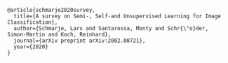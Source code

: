 ﻿```
@article{schmarje2020survey,
  title={A survey on Semi-, Self-and Unsupervised Learning for Image Classification},
  author={Schmarje, Lars and Santarossa, Monty and Schr{\"o}der, Simon-Martin and Koch, Reinhard},
  journal={arXiv preprint arXiv:2002.08721},
  year={2020}
}
```
